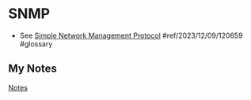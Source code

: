 # SNMP
- See [Simple Network Management Protocol](simple-network-management-protocol.md) #ref/2023/12/09/120659 #glossary
## My Notes
[Notes](mynotes/snmp-notes.md)
